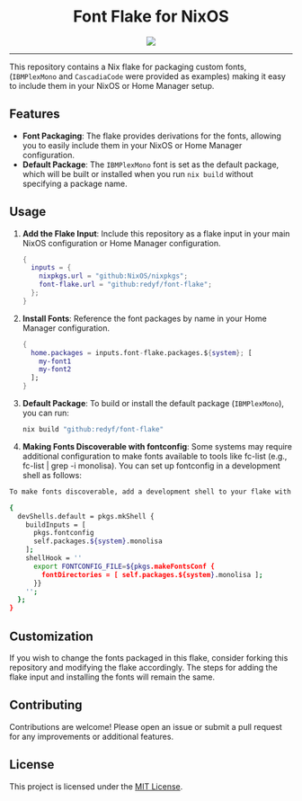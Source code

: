 <div align="center">
    <h1>Font Flake for NixOS</h1>
    <img src="https://camo.githubusercontent.com/6c587786c40763574c1a811ef06e3c7aa93f0daacec04b672e12243c4b066847/68747470733a2f2f6275696c74776974686e69782e6f72672f62616467652e737667"/>
</div>

<hr>

This repository contains a Nix flake for packaging custom fonts, (`IBMPlexMono` and `CascadiaCode` were provided as examples) making it easy to include them in your NixOS or Home Manager setup.

## Features

- **Font Packaging**: The flake provides derivations for the fonts, allowing you to easily include them in your NixOS or Home Manager configuration.
- **Default Package**: The `IBMPlexMono` font is set as the default package, which will be built or installed when you run `nix build` without specifying a package name.

## Usage

1. **Add the Flake Input**: Include this repository as a flake input in your main NixOS configuration or Home Manager configuration.

   ```nix
   {
     inputs = {
       nixpkgs.url = "github:NixOS/nixpkgs";
       font-flake.url = "github:redyf/font-flake";
     };
   }
   ```

2. **Install Fonts**: Reference the font packages by name in your Home Manager configuration.

   ```nix
   {
     home.packages = inputs.font-flake.packages.${system}; [
       my-font1
       my-font2
     ];
   }
   ```

3. **Default Package**: To build or install the default package (`IBMPlexMono`), you can run:

   ```sh
   nix build "github:redyf/font-flake"
   ```

4. **Making Fonts Discoverable with fontconfig**: Some systems may require additional configuration to make fonts available to tools like fc-list (e.g., fc-list | grep -i monolisa). You can set up fontconfig in a development shell as follows:

```bash
To make fonts discoverable, add a development shell to your flake with `fontconfig` and a `shellHook` to configure the font directories.

{
  devShells.default = pkgs.mkShell {
    buildInputs = [
      pkgs.fontconfig
      self.packages.${system}.monolisa
    ];
    shellHook = ''
      export FONTCONFIG_FILE=${pkgs.makeFontsConf {
        fontDirectories = [ self.packages.${system}.monolisa ];
      }}
    '';
  };
}
```

## Customization

If you wish to change the fonts packaged in this flake, consider forking this repository and modifying the flake accordingly. The steps for adding the flake input and installing the fonts will remain the same.

## Contributing

Contributions are welcome! Please open an issue or submit a pull request for any improvements or additional features.

## License

This project is licensed under the [MIT License](LICENSE).
